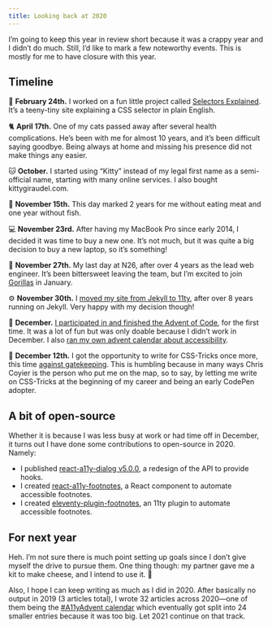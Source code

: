 ```yaml
---
title: Looking back at 2020
---
```


I’m going to keep this year in review short because it was a crappy year and I didn’t do much. Still, I’d like to mark a few noteworthy events. This is mostly for me to have closure with this year.

## Timeline

🤯 **February 24th.** I worked on a fun little project called [Selectors Explained](https://hugogiraudel.github.io/selectors-explained/). It’s a teeny-tiny site explaining a CSS selector in plain English.

🐈 **April 17th.** One of my cats passed away after several health complications. He’s been with me for almost 10 years, and it’s been difficult saying goodbye. Being always at home and missing his presence did not make things any easier.

🐱 **October.** I started using “Kitty” instead of my legal first name as a semi-official name, starting with many online services. I also bought kittygiraudel.com.

🌱 **November 15th.** This day marked 2 years for me without eating meat and one year without fish.

💻 **November 23rd.** After having my MacBook Pro since early 2014, I decided it was time to buy a new one. It’s not much, but it was quite a big decision to buy a new laptop, so it’s something!

👋 **November 27th.** My last day at N26, after over 4 years as the lead web engineer. It’s been bittersweet leaving the team, but I’m excited to join [Gorillas](https://gorillas.io) in January.

⚙️ **November 30th.** I [moved my site from Jekyll to 11ty](/2020/11/30/from-jekyll-to-11ty/), after over 8 years running on Jekyll. Very happy with my decision though!

📆 **December.** [I participated in and finished the Advent of Code](/2020/12/30/my-thoughts-on-advent-of-code/), for the first time. It was a lot of fun but was only doable because I didn’t work in December. I also [ran my own advent calendar about accessibility](/2020/12/01/a11y-advent-calendar/).

🌟 **December 12th.** I got the opportunity to write for CSS-Tricks once more, this time [against gatekeeping](https://css-tricks.com/there-is-no-normal/). This is humbling because in many ways Chris Coyier is the person who put me on the map, so to say, by letting me write on CSS-Tricks at the beginning of my career and being an early CodePen adopter.

## A bit of open-source

Whether it is because I was less busy at work or had time off in December, it turns out I have done some contributions to open-source in 2020. Namely:

- I published [react-a11y-dialog v5.0.0](https://github.com/HugoGiraudel/react-a11y-dialog/releases), a redesign of the API to provide hooks.
- I created [react-a11y-footnotes](https://github.com/HugoGiraudel/react-a11y-footnotes), a React component to automate accessible footnotes.
- I created [eleventy-plugin-footnotes](https://github.com/HugoGiraudel/eleventy-plugin-footnotes), an 11ty plugin to automate accessible footnotes.

## For next year

Heh. I’m not sure there is much point setting up goals since I don’t give myself the drive to pursue them. One thing though: my partner gave me a kit to make cheese, and I intend to use it. 🧀

Also, I hope I can keep writing as much as I did in 2020. After basically no output in 2019 (3 articles total), I wrote 32 articles across 2020—one of them being the [#A11yAdvent calendar](/2020/12/01/a11y-advent-calendar/) which eventually got split into 24 smaller entries because it was too big. Let 2021 continue on that track.
